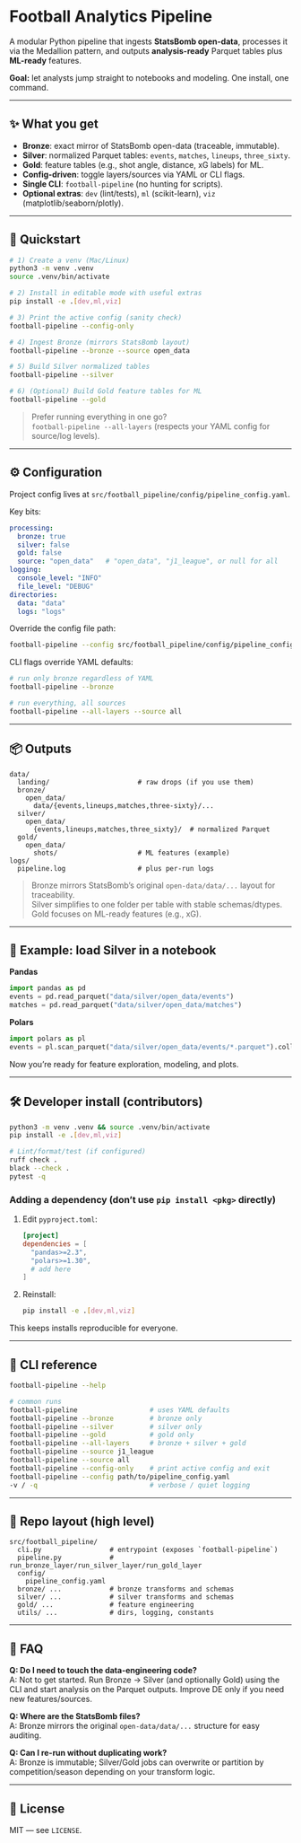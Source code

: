 # Football Analytics Pipeline

A modular Python pipeline that ingests **StatsBomb open-data**, processes it via the Medallion pattern, and outputs **analysis-ready** Parquet tables plus **ML-ready** features.

**Goal:** let analysts jump straight to notebooks and modeling. One install, one command.

---

## ✨ What you get
- **Bronze**: exact mirror of StatsBomb open-data (traceable, immutable).
- **Silver**: normalized Parquet tables: `events`, `matches`, `lineups`, `three_sixty`.
- **Gold**: feature tables (e.g., shot angle, distance, xG labels) for ML.
- **Config-driven**: toggle layers/sources via YAML or CLI flags.
- **Single CLI**: `football-pipeline` (no hunting for scripts).
- **Optional extras**: `dev` (lint/tests), `ml` (scikit-learn), `viz` (matplotlib/seaborn/plotly).

---

## 🚀 Quickstart

```bash
# 1) Create a venv (Mac/Linux)
python3 -m venv .venv
source .venv/bin/activate

# 2) Install in editable mode with useful extras
pip install -e .[dev,ml,viz]

# 3) Print the active config (sanity check)
football-pipeline --config-only

# 4) Ingest Bronze (mirrors StatsBomb layout)
football-pipeline --bronze --source open_data

# 5) Build Silver normalized tables
football-pipeline --silver

# 6) (Optional) Build Gold feature tables for ML
football-pipeline --gold
```

> Prefer running everything in one go?  
> `football-pipeline --all-layers` (respects your YAML config for source/log levels).

---

## ⚙️ Configuration

Project config lives at `src/football_pipeline/config/pipeline_config.yaml`.

Key bits:
```yaml
processing:
  bronze: true
  silver: false
  gold: false
  source: "open_data"   # "open_data", "j1_league", or null for all
logging:
  console_level: "INFO"
  file_level: "DEBUG"
directories:
  data: "data"
  logs: "logs"
```

Override the config file path:
```bash
football-pipeline --config src/football_pipeline/config/pipeline_config.yaml
```

CLI flags override YAML defaults:
```bash
# run only bronze regardless of YAML
football-pipeline --bronze

# run everything, all sources
football-pipeline --all-layers --source all
```

---

## 📦 Outputs

```
data/
  landing/                      # raw drops (if you use them)
  bronze/
    open_data/
      data/{events,lineups,matches,three-sixty}/...
  silver/
    open_data/
      {events,lineups,matches,three_sixty}/  # normalized Parquet
  gold/
    open_data/
      shots/                    # ML features (example)
logs/
  pipeline.log                  # plus per-run logs
```

> Bronze mirrors StatsBomb’s original `open-data/data/...` layout for traceability.  
> Silver simplifies to one folder per table with stable schemas/dtypes.  
> Gold focuses on ML-ready features (e.g., xG).

---

## 📖 Example: load Silver in a notebook

**Pandas**
```python
import pandas as pd
events = pd.read_parquet("data/silver/open_data/events")
matches = pd.read_parquet("data/silver/open_data/matches")
```

**Polars**
```python
import polars as pl
events = pl.scan_parquet("data/silver/open_data/events/*.parquet").collect()
```

Now you’re ready for feature exploration, modeling, and plots.

---

## 🛠️ Developer install (contributors)

```bash
python3 -m venv .venv && source .venv/bin/activate
pip install -e .[dev,ml,viz]

# Lint/format/test (if configured)
ruff check .
black --check .
pytest -q
```

### Adding a dependency (don’t use `pip install <pkg>` directly)
1. Edit `pyproject.toml`:
   ```toml
   [project]
   dependencies = [
     "pandas>=2.3",
     "polars>=1.30",
     # add here
   ]
   ```
2. Reinstall:
   ```bash
   pip install -e .[dev,ml,viz]
   ```

This keeps installs reproducible for everyone.

---

## 🧭 CLI reference

```bash
football-pipeline --help

# common runs
football-pipeline                  # uses YAML defaults
football-pipeline --bronze         # bronze only
football-pipeline --silver         # silver only
football-pipeline --gold           # gold only
football-pipeline --all-layers     # bronze + silver + gold
football-pipeline --source j1_league
football-pipeline --source all
football-pipeline --config-only    # print active config and exit
football-pipeline --config path/to/pipeline_config.yaml
-v / -q                            # verbose / quiet logging
```

---

## 📁 Repo layout (high level)

```
src/football_pipeline/
  cli.py                 # entrypoint (exposes `football-pipeline`)
  pipeline.py            # run_bronze_layer/run_silver_layer/run_gold_layer
  config/
    pipeline_config.yaml
  bronze/ ...            # bronze transforms and schemas
  silver/ ...            # silver transforms and schemas
  gold/ ...              # feature engineering
  utils/ ...             # dirs, logging, constants
```

---

## 🙋 FAQ

**Q: Do I need to touch the data-engineering code?**  
A: Not to get started. Run Bronze → Silver (and optionally Gold) using the CLI and start analysis on the Parquet outputs. Improve DE only if you need new features/sources.

**Q: Where are the StatsBomb files?**  
A: Bronze mirrors the original `open-data/data/...` structure for easy auditing.

**Q: Can I re-run without duplicating work?**  
A: Bronze is immutable; Silver/Gold jobs can overwrite or partition by competition/season depending on your transform logic.

---

## 📝 License
MIT — see `LICENSE`.
